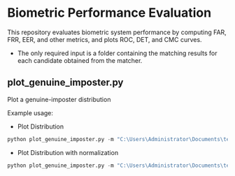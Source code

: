 # <div align="left">Biometric Performance Evaluation</div>

This repository evaluates biometric system performance by computing FAR, FRR, EER, and other metrics, and plots ROC, DET, and CMC curves. 

* The only required input is a folder containing the matching results for each candidate obtained from the matcher.

## <div align="left">**plot_genuine_imposter.py**</div>

Plot a genuine-imposter distribution

Example usage:
* Plot Distribution
```python
python plot_genuine_imposter.py -m "C:\Users\Administrator\Documents\test\Matching"
```

* Plot Distribution with normalization
```python
python plot_genuine_imposter.py -m "C:\Users\Administrator\Documents\test\Matching" -norm 0
```

